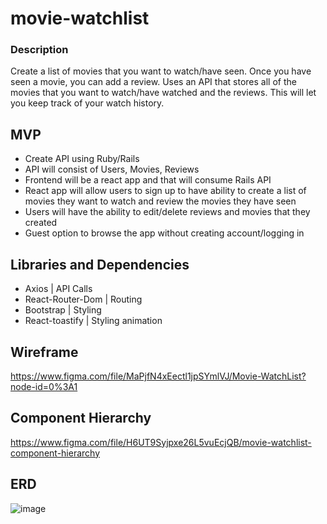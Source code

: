 # movie-watchlist


### Description
Create a list of movies that you want to watch/have seen. Once you have seen a movie, you can add a review.
Uses an API that stores all of the movies that you want to watch/have watched and the reviews. This will let you keep track of your watch history. 

## MVP
- Create API using Ruby/Rails 
- API will consist of Users, Movies, Reviews
- Frontend will be a react app and that will consume Rails API 
- React app will allow users to sign up to have ability to create a list of movies they want to watch and review the movies they have seen
- Users will have the ability to edit/delete reviews and movies that they created
- Guest option to browse the app without creating account/logging in

## Libraries and Dependencies

- Axios             | API Calls
- React-Router-Dom  | Routing
- Bootstrap         | Styling
- React-toastify   | Styling animation


## Wireframe
https://www.figma.com/file/MaPjfN4xEectl1jpSYmlVJ/Movie-WatchList?node-id=0%3A1


## Component Hierarchy
https://www.figma.com/file/H6UT9Syjpxe26L5vuEcjQB/movie-watchlist-component-hierarchy

<!-- 
## Time Estimates

| Component                                 | Priority | Estimated Time | Time Invested | Actual Time |
| ----------------------------------------- | :------: | :------------: | :-----------: | :---------: |
| Rails backend setup                       |    H     |      1hrs      |     --        |    --       |
| migrations, models                        |    H     |      1hrs      |     --        |    --       |
| controllers/auth                          |    H     |      4hrs      |     --        |    --       |
| create-react-app and set up               |    H     |      1hrs      |     --        |    --       |
| Navbar component & navbar styling         |    H     |      2hrs      |     --        |    --       |
| api config functions                      |    H     |      2hrs      |     --        |    --       |
| Homepage/Signup/Login                     |    H     |      2hrs      |     --        |    --       |
| home/login/signup styling                 |    H     |      3hrs      |     --        |    --       |
| moviecontainer/movies request             |    H     |      2hrs      |     --        |    --       |
| movie card/styling                        |    H     |      3hrs      |     --        |    --       |
| user movielist                            |    H     |      2hrs      |     --        |    --       |
| user movielist styling                    |    H     |      2hrs      |     --        |    --       |
| movie details                             |    H     |      3hrs      |     --        |    --       |
| movie details styling                     |    H     |      3hrs      |     --        |    --       |
| reviews                                   |    H     |      3hrs      |     --        |    --       |
| review styling                            |    H     |      2hrs      |     --        |    --       |
| create review                             |    H     |      2hrs      |     --        |    --       |
| edit review                               |    H     |      1hrs      |     --        |    --       |
| add movie                                 |    H     |      2hrs      |     --        |    --       |
| edit movie                                |    H     |      1hrs      |     --        |    --       |
| add/edit movie styling                    |    H     |      2hrs      |     --        |    --       |
| footer                                    |    H     |      1hrs      |     --        |    --       |
| misc. media queries                       |    H     |      2hrs      |     --        |    --       |
| debugging                                 |    H     |      4hrs      |     --        |    --       |
| Total                                     |    H     |     52hrs      |     --        |    --       |
 -->

## ERD
![image](https://user-images.githubusercontent.com/80793283/156278298-6fa8c376-9ecf-4fb5-ba81-25834af2b7d3.png)



<!-- ## Post-MVP
- Sort movies by rating, runtime, director, actors, release year
- Add ability to "follow" other users to see the movies/reviews they leave
- user image option
- second external api for streaming availability
 -->
